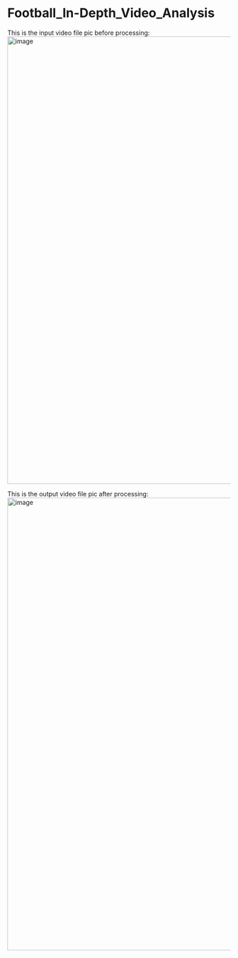 # Football_In-Depth_Video_Analysis

This is the input video file pic before processing: <img width="1910" height="1008" alt="image" src="https://github.com/user-attachments/assets/4c15cb70-a9ab-4294-b16b-d368e23993d6" />

This is the output video file pic after processing: <img width="1919" height="1020" alt="image" src="https://github.com/user-attachments/assets/f8cae508-d46c-4a93-b7c7-a827e90ff0b2" />

